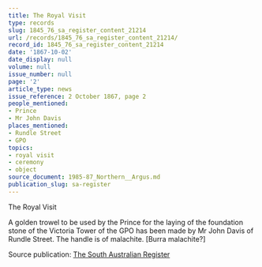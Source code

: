 ```yaml
---
title: The Royal Visit
type: records
slug: 1845_76_sa_register_content_21214
url: /records/1845_76_sa_register_content_21214/
record_id: 1845_76_sa_register_content_21214
date: '1867-10-02'
date_display: null
volume: null
issue_number: null
page: '2'
article_type: news
issue_reference: 2 October 1867, page 2
people_mentioned:
- Prince
- Mr John Davis
places_mentioned:
- Rundle Street
- GPO
topics:
- royal visit
- ceremony
- object
source_document: 1985-87_Northern__Argus.md
publication_slug: sa-register
---
```


The Royal Visit

A golden trowel to be used by the Prince for the laying of the foundation stone of the Victoria Tower of the GPO has been made by Mr John Davis of Rundle Street.  The handle is of malachite.  [Burra malachite?]

Source publication: [The South Australian Register](/publications/sa-register/)
